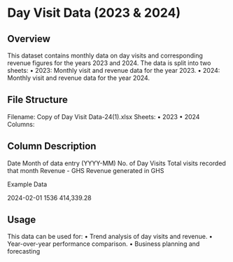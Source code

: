 # Day Visit Data (2023 & 2024)
## Overview
This dataset contains monthly data on day visits and corresponding revenue figures for the years 2023 and 2024. The data is split into two sheets:
•	2023: Monthly visit and revenue data for the year 2023.
•	2024: Monthly visit and revenue data for the year 2024.
## File Structure
Filename: Copy of Day Visit Data-24(1).xlsx
Sheets:
•	2023
•	2024
Columns:

## Column	Description
Date	Month of data entry (YYYY-MM)
No. of Day Visits	Total visits recorded that month
Revenue - GHS	Revenue generated in GHS

Example Data


2024-02-01	1536	414,339.28

## Usage
This data can be used for:
•	Trend analysis of day visits and revenue.
•	Year-over-year performance comparison.
•	Business planning and forecasting
